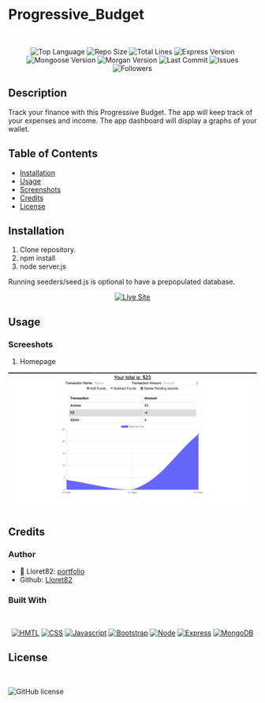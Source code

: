 # Progressive_Budget

</br>
<p align="center">
    <img src="https://img.shields.io/github/languages/top/lloret82/progressive_budget?style=for-the-badge" alt="Top Language" />
    <img src="https://img.shields.io/github/repo-size/lloret82/progressive_budget?style=for-the-badge" alt="Repo Size" />   
    <img src="https://img.shields.io/tokei/lines/github/lloret82/progressive_budget?style=for-the-badge" alt="Total Lines" />
    <img src="https://img.shields.io/github/package-json/dependency-version/lloret82/progressive_budget/express?style=for-the-badge" alt="Express Version" />
    <img src="https://img.shields.io/github/package-json/dependency-version/lloret82/progressive_budget/mongoose?style=for-the-badge" alt="Mongoose Version" />
    <img src="https://img.shields.io/github/package-json/dependency-version/lloret82/progressive_budget/morgan?style=for-the-badge" alt="Morgan Version" />
    <img src="https://img.shields.io/github/last-commit/lloret82/progressive_budget?style=for-the-badge" alt="Last Commit" />  
    <img src="https://img.shields.io/github/issues/lloret82/progressive_budget?style=for-the-badge" alt="Issues" />  
    <img src="https://img.shields.io/github/followers/lloret82?style=social" alt="Followers" />  
</p>


## Description

Track your finance with this Progressive Budget. The app will keep track of your expenses and income. The app dashboard will display a graphs of your wallet.

## Table of Contents

* [Installation](#installation)
* [Usage](#usage)
* [Screenshots](#screenshots)   
* [Credits](#credits)
* [License](#license)

## Installation

1. Clone repository. 
2. npm install
3. node server.js

Running seeders/seed.js is optional to have a prepopulated database.

<p align="center">
    <a href="https://progressive-budget-lloret82.herokuapp.com"><img src="https://img.shields.io/badge/-👉 See Live Site-success?style=for-the-badge"  alt="Live Site" /></a>
</p>


## Usage

### Screeshots

1. Homepage 

![Site](./screenB.png)



## Credits

### Author

- 💼 Lloret82: [portfolio](https://lloret82.github.io/Professional_Portfolio/)
- Github: [Lloret82](https://www.github.com/lloret82)

### Built With

</br>
<p align="center">
    <a href="https://developer.mozilla.org/en-US/docs/Web/HTML"><img src="https://img.shields.io/badge/-HTML-orange?style=for-the-badge"  alt="HMTL" /></a>
    <a href="https://developer.mozilla.org/en-US/docs/Web/CSS"><img src="https://img.shields.io/badge/-CSS-blue?style=for-the-badge" alt="CSS" /></a>
    <a href="https://www.javascript.com/"><img src="https://img.shields.io/badge/-Javascript-yellow?style=for-the-badge" alt="Javascript" /></a>
    <a href="https://getbootstrap.com/"><img src="https://img.shields.io/badge/-Bootstrap-blueviolet?style=for-the-badge" alt="Bootstrap" /></a>
    <a href="https://nodejs.org/en/"><img src="https://img.shields.io/badge/-Node-orange?style=for-the-badge" alt="Node" /></a>
    <a href="https://www.npmjs.com/package/express"><img src="https://img.shields.io/badge/-Express-blue?style=for-the-badge" alt="Express" /></a>
    <a href="https://www.mongodb.com/"><img src="https://img.shields.io/badge/-MongoDB-blue?style=for-the-badge" alt="MongoDB" /></a>
</p>

## License


</br>

![GitHub license](https://img.shields.io/github/license/Naereen/StrapDown.js.svg)

